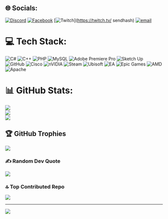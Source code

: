 
## 🌐 Socials:
[![Discord](https://img.shields.io/badge/Discord-%237289DA.svg?logo=discord&logoColor=white)](https://discord.gg/668034082558574622) [![Facebook](https://img.shields.io/badge/Facebook-%231877F2.svg?logo=Facebook&logoColor=white)](https://facebook.com/https://www.facebook.com/Siam8152288) [![Twitch](https://img.shields.io/badge/Twitch-%239146FF.svg?logo=Twitch&logoColor=white)](https://twitch.tv/ sendhash) [![email](https://img.shields.io/badge/Email-D14836?logo=gmail&logoColor=white)](mailto:ahmedislam.siam@gmail.com) 

# 💻 Tech Stack:
![C#](https://img.shields.io/badge/c%23-%23239120.svg?style=for-the-badge&logo=csharp&logoColor=white) ![C++](https://img.shields.io/badge/c++-%2300599C.svg?style=for-the-badge&logo=c%2B%2B&logoColor=white) ![PHP](https://img.shields.io/badge/php-%23777BB4.svg?style=for-the-badge&logo=php&logoColor=white) ![MySQL](https://img.shields.io/badge/mysql-4479A1.svg?style=for-the-badge&logo=mysql&logoColor=white) ![Adobe Premiere Pro](https://img.shields.io/badge/Adobe%20Premiere%20Pro-9999FF.svg?style=for-the-badge&logo=Adobe%20Premiere%20Pro&logoColor=white) ![Sketch Up](https://img.shields.io/badge/SketchUp-005F9E?style=for-the-badge&logo=sketchup&logoColor=white) ![GitHub](https://img.shields.io/badge/github-%23121011.svg?style=for-the-badge&logo=github&logoColor=white) ![Cisco](https://img.shields.io/badge/cisco-%23049fd9.svg?style=for-the-badge&logo=cisco&logoColor=black) ![nVIDIA](https://img.shields.io/badge/nVIDIA-%2376B900.svg?style=for-the-badge&logo=nVIDIA&logoColor=white) ![Steam](https://img.shields.io/badge/steam-%23000000.svg?style=for-the-badge&logo=steam&logoColor=white) ![Ubisoft](https://img.shields.io/badge/Ubisoft-%23F5F5F5.svg?style=for-the-badge&logo=Ubisoft&logoColor=black) ![EA](https://img.shields.io/badge/ea-%23000000.svg?style=for-the-badge&logo=ea&logoColor=white) ![Epic Games](https://img.shields.io/badge/epicgames-%23313131.svg?style=for-the-badge&logo=epicgames&logoColor=white) ![AMD](https://img.shields.io/badge/AMD-%23000000.svg?style=for-the-badge&logo=amd&logoColor=white) ![Apache](https://img.shields.io/badge/apache-%23D42029.svg?style=for-the-badge&logo=apache&logoColor=white)
# 📊 GitHub Stats:
![](https://github-readme-stats.vercel.app/api?username=siam21457883&theme=dracula&hide_border=false&include_all_commits=true&count_private=false)<br/>
![](https://nirzak-streak-stats.vercel.app/?user=siam21457883&theme=dracula&hide_border=false)<br/>
![](https://github-readme-stats.vercel.app/api/top-langs/?username=siam21457883&theme=dracula&hide_border=false&include_all_commits=true&count_private=false&layout=compact)

## 🏆 GitHub Trophies
![](https://github-profile-trophy.vercel.app/?username=siam21457883&theme=radical&no-frame=false&no-bg=true&margin-w=4)

### ✍️ Random Dev Quote
![](https://quotes-github-readme.vercel.app/api?type=horizontal&theme=radical)

### 🔝 Top Contributed Repo
![](https://github-contributor-stats.vercel.app/api?username=siam21457883&limit=5&theme=dark&combine_all_yearly_contributions=true)

---
[![](https://visitcount.itsvg.in/api?id=siam21457883&icon=0&color=0)](https://visitcount.itsvg.in)

<!-- Proudly created with GPRM ( https://gprm.itsvg.in ) -->
